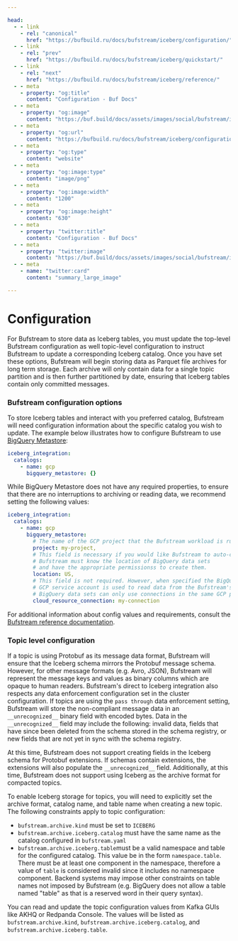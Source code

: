 ```yaml
---

head:
  - - link
    - rel: "canonical"
      href: "https://bufbuild.ru/docs/bufstream/iceberg/configuration/"
  - - link
    - rel: "prev"
      href: "https://bufbuild.ru/docs/bufstream/iceberg/quickstart/"
  - - link
    - rel: "next"
      href: "https://bufbuild.ru/docs/bufstream/iceberg/reference/"
  - - meta
    - property: "og:title"
      content: "Configuration - Buf Docs"
  - - meta
    - property: "og:image"
      content: "https://buf.build/docs/assets/images/social/bufstream/iceberg/configuration.png"
  - - meta
    - property: "og:url"
      content: "https://bufbuild.ru/docs/bufstream/iceberg/configuration/"
  - - meta
    - property: "og:type"
      content: "website"
  - - meta
    - property: "og:image:type"
      content: "image/png"
  - - meta
    - property: "og:image:width"
      content: "1200"
  - - meta
    - property: "og:image:height"
      content: "630"
  - - meta
    - property: "twitter:title"
      content: "Configuration - Buf Docs"
  - - meta
    - property: "twitter:image"
      content: "https://buf.build/docs/assets/images/social/bufstream/iceberg/configuration.png"
  - - meta
    - name: "twitter:card"
      content: "summary_large_image"

---
```


# Configuration

For Bufstream to store data as Iceberg tables, you must update the top-level Bufstream configuration as well topic-level configuration to instruct Bufstream to update a corresponding Iceberg catalog. Once you have set these options, Bufstream will begin storing data as Parquet file archives for long term storage. Each archive will only contain data for a single topic partition and is then further partitioned by date, ensuring that Iceberg tables contain only committed messages.

### Bufstream configuration options

To store Iceberg tables and interact with you preferred catalog, Bufstream will need configuration information about the specific catalog you wish to update. The example below illustrates how to configure Bufstream to use [BigQuery Metastore](https://cloud.google.com/bigquery/docs/about-bqms):

```yaml
iceberg_integration:
  catalogs:
    - name: gcp
      bigquery_metastore: {}
```

While BigQuery Metastore does not have any required properties, to ensure that there are no interruptions to archiving or reading data, we recommend setting the following values:

```yaml
iceberg_integration:
  catalogs:
    - name: gcp
      bigquery_metastore:
        # The name of the GCP project that the Bufstream workload is running in.
        project: my-project,
        # This field is necessary if you would like Bufstream to auto-create data sets.
        # Bufstream must know the location of BigQuery data sets
        # and have the appropriate permissionss to create them.
        location: US,
        # This field is not required. However, when specified the BigQuery Cloud Resource connection's
        # GCP service account is used to read data from the Bufstream's GCS bucket.
        # BigQuery data sets can only use connections in the same GCP project and location.
        cloud_resource_connection: my-connection
```

For additional information about config values and requirements, consult the [Bufstream reference documentation](../../reference/configuration/bufstream-yaml/).

### Topic level configuration

If a topic is using Protobuf as its message data format, Bufstream will ensure that the Iceberg schema mirrors the Protobuf message schema. However, for other message formats (e.g. Avro, JSON), Bufstream will represent the message keys and values as binary columns which are opaque to human readers. Bufstream's direct to Iceberg integration also respects any data enforcement configuration set in the cluster configuration. If topics are using the `pass through` data enforcement setting, Bufstream will store the non-compliant message data in an `__unrecognized__` binary field with encoded bytes. Data in the `__unrecognized__` field may include the following: invalid data, fields that have since been deleted from the schema stored in the schema registry, or new fields that are not yet in sync with the schema registry.

At this time, Bufstream does not support creating fields in the Iceberg schema for Protobuf extensions. If schemas contain extensions, the extensions will also populate the `__unrecognized__` field. Additionally, at this time, Bufstream does not support using Iceberg as the archive format for compacted topics.

To enable Iceberg storage for topics, you will need to explicitly set the archive format, catalog name, and table name when creating a new topic. The following constraints apply to topic configuration:

- `bufstream.archive.kind` must be set to `ICEBERG`
- `bufstream.archive.iceberg.catalog` must have the same name as the catalog configured in `bufstream.yaml`
- `bufstream.archive.iceberg.table`must be a valid namespace and table for the configured catalog. This value be in the form `namespace.table`. There must be at least one component in the namespace, therefore a value of `table` is considered invalid since it includes no namespace component. Backend systems may impose other constraints on table names not imposed by Bufstream (e.g. BigQuery does not allow a table named "table" as that is a reserved word in their query syntax).

You can read and update the topic configuration values from Kafka GUIs like AKHQ or Redpanda Console. The values will be listed as `bufstream.archive.kind`, `bufstream.archive.iceberg.catalog`, and `bufstream.archive.iceberg.table`.
